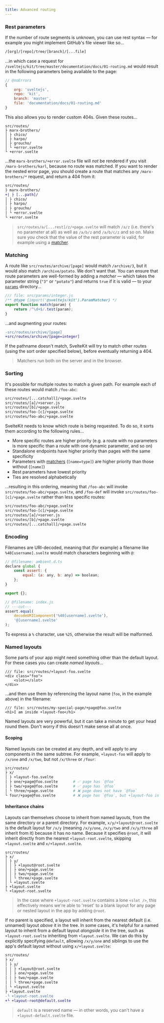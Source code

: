 ```yaml
---
title: Advanced routing
---
```


### Rest parameters

If the number of route segments is unknown, you can use rest syntax — for example you might implement GitHub's file viewer like so...

```bash
/[org]/[repo]/tree/[branch]/[...file]
```

...in which case a request for `/sveltejs/kit/tree/master/documentation/docs/01-routing.md` would result in the following parameters being available to the page:

```js
// @noErrors
{
	org: 'sveltejs',
	repo: 'kit',
	branch: 'master',
	file: 'documentation/docs/01-routing.md'
}
```

This also allows you to render custom 404s. Given these routes...

```
src/routes/
├ marx-brothers/
│ ├ chico/
│ ├ harpo/
│ ├ groucho/
│ └ +error.svelte
└ +error.svelte
```

...the `marx-brothers/+error.svelte` file will _not_ be rendered if you visit `/marx-brothers/karl`, because no route was matched. If you want to render the nested error page, you should create a route that matches any `/marx-brothers/*` request, and return a 404 from it:

```diff
src/routes/
├ marx-brothers/
+| ├ [...path]/
│ ├ chico/
│ ├ harpo/
│ ├ groucho/
│ └ +error.svelte
└ +error.svelte
```

> `src/routes/a/[...rest]/z/+page.svelte` will match `/a/z` (i.e. there's no parameter at all) as well as `/a/b/z` and `/a/b/c/z` and so on. Make sure you check that the value of the rest parameter is valid, for example using a [matcher](#advanced-routing-matching).

### Matching

A route like `src/routes/archive/[page]` would match `/archive/3`, but it would also match `/archive/potato`. We don't want that. You can ensure that route parameters are well-formed by adding a _matcher_ — which takes the parameter string (`"3"` or `"potato"`) and returns `true` if it is valid — to your [`params`](/docs/configuration#files) directory...

```js
/// file: src/params/integer.js
/** @type {import('@sveltejs/kit').ParamMatcher} */
export function match(param) {
	return /^\d+$/.test(param);
}
```

...and augmenting your routes:

```diff
-src/routes/archive/[page]
+src/routes/archive/[page=integer]
```

If the pathname doesn't match, SvelteKit will try to match other routes (using the sort order specified below), before eventually returning a 404.

> Matchers run both on the server and in the browser.

### Sorting

It's possible for multiple routes to match a given path. For example each of these routes would match `/foo-abc`:

```bash
src/routes/[...catchall]/+page.svelte
src/routes/[a]/+server.js
src/routes/[b]/+page.svelte
src/routes/foo-[c]/+page.svelte
src/routes/foo-abc/+page.svelte
```

SvelteKit needs to know which route is being requested. To do so, it sorts them according to the following rules...

- More specific routes are higher priority (e.g. a route with no parameters is more specific than a route with one dynamic parameter, and so on)
- Standalone endpoints have higher priority than pages with the same specificity
- Parameters with [matchers](#advanced-routing-matching) (`[name=type]`) are higher priority than those without (`[name]`)
- Rest parameters have lowest priority
- Ties are resolved alphabetically

...resulting in this ordering, meaning that `/foo-abc` will invoke `src/routes/foo-abc/+page.svelte`, and `/foo-def` will invoke `src/routes/foo-[c]/+page.svelte` rather than less specific routes:

```bash
src/routes/foo-abc/+page.svelte
src/routes/foo-[c]/+page.svelte
src/routes/[a]/+server.js
src/routes/[b]/+page.svelte
src/routes/[...catchall]/+page.svelte
```

### Encoding

Filenames are URI-decoded, meaning that (for example) a filename like `%40[username].svelte` would match characters beginning with `@`:

```js
// @filename: ambient.d.ts
declare global {
	const assert: {
		equal: (a: any, b: any) => boolean;
	};
}

export {};

// @filename: index.js
// ---cut---
assert.equal(
	decodeURIComponent('%40[username].svelte'),
	'@[username].svelte'
);
```

To express a `%` character, use `%25`, otherwise the result will be malformed.

### Named layouts

Some parts of your app might need something other than the default layout. For these cases you can create _named layouts_...

```svelte
/// file: src/routes/+layout-foo.svelte
<div class="foo">
	<slot></slot>
</div>
```

...and then use them by referencing the layout name (`foo`, in the example above) in the filename:

```svelte
/// file: src/routes/my-special-page/+page@foo.svelte
<h1>I am inside +layout-foo</h1>
```

Named layouts are very powerful, but it can take a minute to get your head round them. Don't worry if this doesn't make sense all at once.

#### Scoping

Named layouts can be created at any depth, and will apply to any components in the same subtree. For example, `+layout-foo` will apply to `/x/one` and `/x/two`, but not `/x/three` or `/four`:

```bash
src/routes/
├ x/
│ ├ +layout-foo.svelte
│ ├ one/+page@foo.svelte       # ✅ page has `@foo`
│ ├ two/+page@foo.svelte       # ✅ page has `@foo`
│ └ three/+page.svelte         # ❌ page does not have `@foo`
└ four/+page@foo.svelte        # ❌ page has `@foo`, but +layout-foo is not 'in scope'
```

#### Inheritance chains

Layouts can themselves choose to inherit from named layouts, from the same directory or a parent directory. For example, `x/y/+layout@root.svelte` is the default layout for `/x/y` (meaning `/x/y/one`, `/x/y/two` and `/x/y/three` all inherit from it) because it has no name. Because it specifies `@root`, it will inherit directly from the nearest `+layout-root.svelte`, skipping `+layout.svelte` and `x/+layout.svelte`.

```
src/routes/
├ x/
│ ├ y/
│ │ ├ +layout@root.svelte
│ │ ├ one/+page.svelte
│ │ ├ two/+page.svelte
│ │ └ three/+page.svelte
│ └ +layout.svelte
├ +layout.svelte
└ +layout-root.svelte
```

> In the case where `+layout-root.svelte` contains a lone `<slot />`, this effectively means we're able to 'reset' to a blank layout for any page or nested layout in the app by adding `@root`.

If no parent is specified, a layout will inherit from the nearest default (i.e. unnamed) layout _above_ it in the tree. In some cases, it's helpful for a named layout to inherit from a default layout _alongside_ it in the tree, such as `+layout-root.svelte` inheriting from `+layout.svelte`. We can do this by explicitly specifying `@default`, allowing `/x/y/one` and siblings to use the app's default layout without using `x/+layout.svelte`:

```diff
src/routes/
├ x/
│ ├ y/
│ │ ├ +layout@root.svelte
│ │ ├ one/+page.svelte
│ │ ├ two/+page.svelte
│ │ └ three/+page.svelte
│ └ +layout.svelte
├ +layout.svelte
-└ +layout-root.svelte
+└ +layout-root@default.svelte
```

> `default` is a reserved name — in other words, you can't have a `+layout-default.svelte` file.
